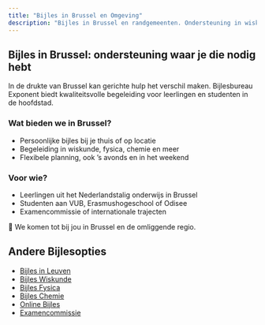 ```yaml
---
title: "Bijles in Brussel en Omgeving"
description: "Bijles in Brussel en randgemeenten. Ondersteuning in wiskunde, fysica en chemie met duidelijke uitleg en persoonlijke begeleiding."
---
```


## Bijles in Brussel: ondersteuning waar je die nodig hebt

In de drukte van Brussel kan gerichte hulp het verschil maken. Bijlesbureau Exponent biedt kwaliteitsvolle begeleiding voor leerlingen en studenten in de hoofdstad.

### Wat bieden we in Brussel?

- Persoonlijke bijles bij je thuis of op locatie
- Begeleiding in wiskunde, fysica, chemie en meer
- Flexibele planning, ook ’s avonds en in het weekend

### Voor wie?

- Leerlingen uit het Nederlandstalig onderwijs in Brussel
- Studenten aan VUB, Erasmushogeschool of Odisee
- Examencommissie of internationale trajecten

📍 We komen tot bij jou in Brussel en de omliggende regio.

## Andere Bijlesopties

- [Bijles in Leuven](/bijles-leuven/)
- [Bijles Wiskunde](/wiskunde/)
- [Bijles Fysica](/fysica/)
- [Bijles Chemie](/chemie/)
- [Online Bijles](/online-bijles/)
- [Examencommissie](/examencommissie/)
